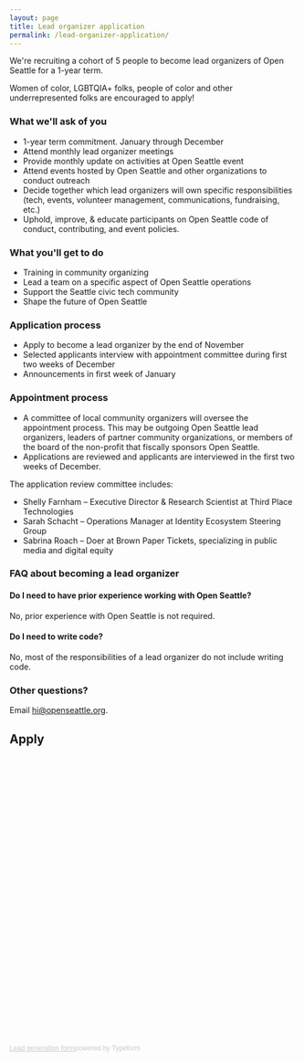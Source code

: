 ```yaml
---
layout: page
title: Lead organizer application
permalink: /lead-organizer-application/
---
```


We're recruiting a cohort of 5 people to become lead organizers of Open Seattle for a 1-year term.

Women of color, LGBTQIA+ folks, people of color and other underrepresented folks are encouraged to apply!

### What we'll ask of you
- 1-year term commitment. January through December
- Attend monthly lead organizer meetings
- Provide monthly update on activities at Open Seattle event
- Attend events hosted by Open Seattle and other organizations to conduct outreach
- Decide together which lead organizers will own specific responsibilities (tech, events, volunteer management, communications, fundraising, etc.)
- Uphold, improve, & educate participants on Open Seattle code of conduct, contributing, and event policies.

### What you'll get to do
- Training in community organizing
- Lead a team on a specific aspect of Open Seattle operations
- Support the Seattle civic tech community
- Shape the future of Open Seattle

### Application process
- Apply to become a lead organizer by the end of November
- Selected applicants interview with appointment committee during first two weeks of December
- Announcements in first week of January

### Appointment process
- A committee of local community organizers will oversee the appointment process. This may be outgoing Open Seattle lead organizers, leaders of partner community organizations, or members of the board of the non-profit that fiscally sponsors Open Seattle.
- Applications are reviewed and applicants are interviewed in the first two weeks of December.

The application review committee includes:

- Shelly Farnham – Executive Director & Research Scientist at Third Place Technologies
- Sarah Schacht – Operations Manager at Identity Ecosystem Steering Group
- Sabrina Roach – Doer at Brown Paper Tickets, specializing in public media and digital equity

### FAQ about becoming a lead organizer

#### Do I need to have prior experience working with Open Seattle?

No, prior experience with Open Seattle is not required.

#### Do I need to write code?

No, most of the responsibilities of a lead organizer do not include writing code.

### Other questions?

Email hi@openseattle.org.

## Apply

<!-- Change the width and height values to suit you best -->
<div class="typeform-widget" data-url="https://openseattle.typeform.com/to/z4tY7p" data-text="Open Seattle Lead Organizer" style="width:100%;height:500px;"></div>
<script>(function(){var qs,js,q,s,d=document,gi=d.getElementById,ce=d.createElement,gt=d.getElementsByTagName,id='typef_orm',b='https://s3-eu-west-1.amazonaws.com/share.typeform.com/';if(!gi.call(d,id)){js=ce.call(d,'script');js.id=id;js.src=b+'widget.js';q=gt.call(d,'script')[0];q.parentNode.insertBefore(js,q)}})()</script>
<div style="font-family: Sans-Serif;font-size: 12px;color: #999;opacity: 0.5; padding-top: 5px;"><a href="https://www.typeform.com/examples/forms/lead-generation-template/?utm_campaign=z4tY7p&amp;utm_source=typeform.com-2647288-Basic&amp;utm_medium=typeform&amp;utm_content=typeform-embedded-leadform&amp;utm_term=EN" style="color: #999" target="_blank">Lead generation form</a>powered by Typeform</div>
